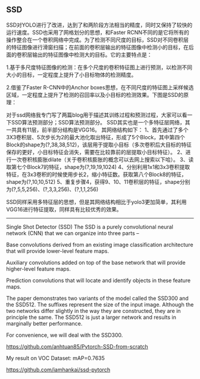 

<!--
 * @version:
 * @Author:  StevenJokess https://github.com/StevenJokess
 * @Date: 2020-12-17 18:54:14
 * @LastEditors:  StevenJokess https://github.com/StevenJokess
 * @LastEditTime: 2020-12-29 21:02:21
 * @Description:
 * @TODO::
 * @Reference:https://blog.csdn.net/weixin_44791964/article/details/102646387
 * https://github.com/sgrvinod/a-PyTorch-Tutorial-to-Object-Detection#single-shot-detector-ssd
 * http://www.tensorinfinity.com/paper_25.html
-->

## SSD

SSD对YOLO进行了改进，达到了和两阶段方法相当的精度，同时又保持了较快的运行速度。SSD也采用了网格划分的思想，和Faster RCNN不同的是它将所有的操作整合在一个卷积网络中完成。为了检测不同尺度的目标，SSD对不同卷积层的特征图像进行滑窗扫描；在前面的卷积层输出的特征图像中检测小的目标，在后面的卷积层输出的特征图像中检测大的目标。它的主要特点是：

1.基于多尺度特征图像的检测：在多个尺度的卷积特征图上进行预测，以检测不同大小的目标，一定程度上提升了小目标物体的检测精度。

2.借鉴了Faster R-CNN中的Anchor boxes思想，在不同尺度的特征图上采样候选区域，一定程度上提升了检测的召回率以及小目标的检测效果。下图是SSD的原理：



对于ssd网络我专门写了两篇blog用于描述其训练过程和预测过程，大家可以看一下SSD算法预测部分；SSD算法预测部分。
SSD其实也是一个多特征层网络，其一共具有11层，前半部分结构是VGG16。
其网络结构如下：
1、首先通过了多个3X3卷积层、5次步长为2的最大池化取出特征，形成了5个Block，其中第四个Block的shape为(?,38,38,512)，该层用于提取小目标（多次卷积后大目标的特征保存的更好，小目标特征会消失，需要在比较靠前的层提取小目标特征）。
2、进行一次卷积核膨胀dilate（关于卷积核膨胀的概念可以去网上搜索以下哈）。
3、读取第七个Block7的特征，shape为(?,19,19,1024)
4、分别利用1x1和3x3卷积提取特征，在3x3卷积的时候使用步长2，缩小特征数。获取第八个Block8的特征，shape为(?,10,10,512)
5、重复步骤4，获得9、10、11卷积层的特征，shape分别为(?,5,5,256)、(?,3,3,256)、(?,1,1,256)


SSD同样采用多特征层的思想，但是其网络结构相比于yolo3更加简单，其利用VGG16进行特征提取，同样具有比较优秀的效果。

---

Single Shot Detector (SSD)
The SSD is a purely convolutional neural network (CNN) that we can organize into three parts –

Base convolutions derived from an existing image classification architecture that will provide lower-level feature maps.

Auxiliary convolutions added on top of the base network that will provide higher-level feature maps.

Prediction convolutions that will locate and identify objects in these feature maps.

The paper demonstrates two variants of the model called the SSD300 and the SSD512. The suffixes represent the size of the input image. Although the two networks differ slightly in the way they are constructed, they are in principle the same. The SSD512 is just a larger network and results in marginally better performance.

For convenience, we will deal with the SSD300.

https://github.com/anhtuan85/Pytorch-SSD-from-scratch

My result on VOC Dataset: mAP=0.7635

https://github.com/iamhankai/ssd-pytorch
